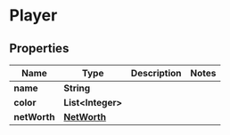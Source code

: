 

# Player

## Properties

Name | Type | Description | Notes
------------ | ------------- | ------------- | -------------
**name** | **String** |  | 
**color** | **List&lt;Integer&gt;** |  | 
**netWorth** | [**NetWorth**](NetWorth.md) |  | 



